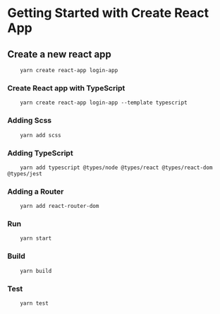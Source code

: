 # Getting Started with Create React App

## Create a new react app 
```ssh
    yarn create react-app login-app
```
### Create React app with TypeScript
```ssh
    yarn create react-app login-app --template typescript
```
### Adding Scss 
```ssh
    yarn add scss
```
### Adding TypeScript
```ssh
    yarn add typescript @types/node @types/react @types/react-dom @types/jest
```
### Adding a Router
```ssh
    yarn add react-router-dom
```
### Run
```ssh
    yarn start
```
### Build
```ssh
    yarn build
```
### Test
```ssh
    yarn test
```